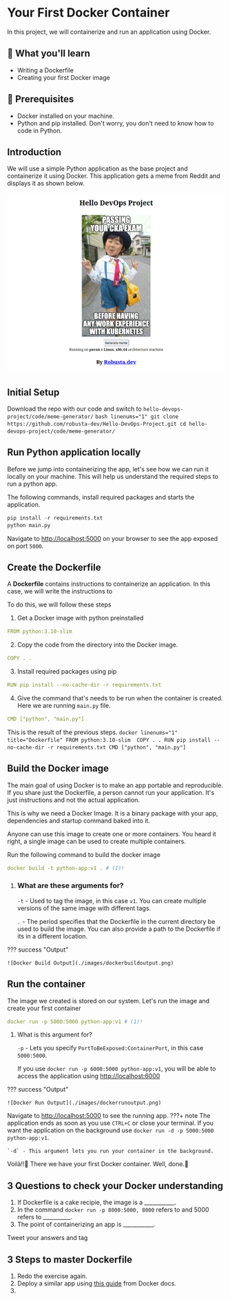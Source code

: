 # Your First Docker Container
In this project, we will containerize and run an application using Docker.

## 🎯 What you'll learn
* Writing a Dockerfile 
* Creating your first Docker image

## 🛑 Prerequisites
* Docker installed on your machine.
* Python and pip installed. Don't worry, you don't need to know how to code in Python. 


## Introduction
We will use a simple Python application as the base project and containerize it using Docker. This application gets a meme from Reddit and displays it as shown below. 

![Meme Generator](./images/memegeneratorexample.png)

## Initial Setup

Download the repo with our code and switch to `hello-devops-project/code/meme-generator/`
    ```bash linenums="1"
    git clone https://github.com/robusta-dev/Hello-DevOps-Project.git
    cd hello-devops-project/code/meme-generator/
    ```
## Run Python application locally

Before we jump into containerizing the app, let's see how we can run it locally on your machine. This will help us understand the required steps to run a python app.

The following commands, install required packages and starts the application. 
```py linenums="1"
pip install -r requirements.txt
python main.py
```

Navigate to [http://localhost:5000](http://localhost:5000) on your browser to see the app exposed on port `5000`.


## Create the Dockerfile

A **Dockerfile** contains instructions to containerize an application. In this case, we will write the instructions to 

To do this, we will follow these steps

1. Get a Docker image with python preinstalled
```yaml linenums="1"
FROM python:3.10-slim
```
2. Copy the code from the directory into the Docker image.
```yaml linenums="1"
COPY . .
```
3. Install required packages using pip
```yaml linenums="1"
RUN pip install --no-cache-dir -r requirements.txt
```
4. Give the command that's needs to be run when the container is created. Here we are running `main.py` file. 
```yaml linenums="1"
CMD ["python", "main.py"]
```

This is the result of the previous steps. 
    ``` docker linenums="1" title="Dockerfile"
    FROM python:3.10-slim 
    COPY . .
    RUN pip install --no-cache-dir -r requirements.txt
    CMD ["python", "main.py"]
    ```

## Build the Docker image

The main goal of using Docker is to make an app portable and reproducible. If you share just the Dockerfile, a person cannot run your application. It's just instructions and not the actual application. 

This is why we need a Docker Image. It is a binary package with your app, dependencies and startup command baked into it. 

Anyone can use this image to create one or more containers. You heard it right, a single image can be used to create multiple containers. 

Run the following command to build the docker image
```yaml linenums="1"
docker build -t python-app:v1 . # (1)!
```

1.  ### What are these arguments for?

    `-t` - Used to tag the image, in this case `v1`. You can create multiple versions of the same image with different tags.

    `.` - The period specifies that the Dockerfile in the current directory be used to build the image. You can also provide a path to the Dockerfile if its in a different location.

??? success "Output"

    ![Docker Build Output](./images/dockerbuildoutput.png)



## Run the container
The image we created is stored on our system. Let's run the image and create your first container
```yaml linenums="1"
docker run -p 5000:5000 python-app:v1 # (1)!
```

1.  What is this argument for?

    `-p` - Lets you specify `PortToBeExposed:ContainerPort`, in this case `5000:5000`. 
    
    If you use `docker run -p 6000:5000 python-app:v1`, you will be able to access the application using [http://localhost:6000](http://localhost:6000)

??? success "Output"

    ![Docker Run Output](./images/dockerrunoutput.png)



Navigate to [http://localhost:5000](http://localhost:5000) to see the running app.
???+ note
    The application ends as soon as you use `CTRL+C` or close your terminal. If you want the application on the background use `docker run -d -p 5000:5000 python-app:v1`. 
    
    `-d` - This argument lets you run your container in the background.

Voilà!!🎉 There we have your first Docker container. Well, done.👏

## 3 Questions to check your Docker understanding

1. If Dockerfile is a cake recipie, the image is a ___________.
2. In the command `docker run -p 8000:5000, 8000` refers to  and 5000 refers to \__________. 
3. The point of containerizing an app is ___________. 

Tweet your answers and tag 

## 3 Steps to master Dockerfile
1. Redo the exercise again.
2. Deploy a similar app using [this guide](https://docs.docker.com/language/python/build-images/) from Docker docs.
3. 
